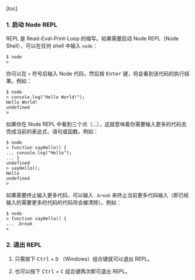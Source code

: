 [toc]

### 1. 启动 Node REPL

REPL 是 Read-Eval-Print-Loop 的缩写。如果需要启动 Node REPL（Node Shell），可以在任何 shell 中输入 `node`：

```shell
$ node
> 
```

你可以在 `>` 符号后输入 Node 代码，然后按 <kbd>Enter</kbd> 键，将会看到该代码的执行结果。例如：

```shell
$ node
> console.log("Hello World!");
Hello World!
undefined
> 
```

如果你在 Node REPL 中看到三个点（...），这就意味着你需要输入更多的代码去完成当前的表达式、语句或函数。例如：

```shell
$ node
> function sayHello() {
... console.log("Hello");
... }
undefined
> sayHello();
Hello
undefined
> 
```

如果需要终止输入更多代码，可以输入 `.break` 来终止当前更多代码输入（即已经输入的需要更多的代码的代码将会被清除）。例如：

```shell
$ node
> function sayHello() {
... .break
>
```

### 2. 退出 REPL

1. 只需按下 <kbd>Ctrl</kbd> + <kbd>D</kbd> （Windows）组合键就可以退出 REPL。

2. 也可以按下 <kbd>Ctrl</kbd> + <kbd>C</kbd> 组合键两次即可退出 REPL。